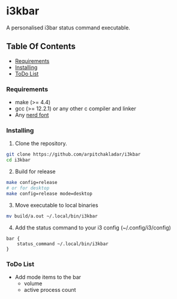 # i3kbar
A personalised i3bar status command executable.

## Table Of Contents
- [Requirements](#requirements)
- [Installing](#installing)
- [ToDo List](#todo-list)

### Requirements
- make (>= 4.4)
- gcc (>= 12.2.1) or any other c compiler and linker
- Any [nerd font](https://github.com/ryanoasis/nerd-fonts)

### Installing
1. Clone the repository.
```sh
git clone https://github.com/arpitchakladar/i3kbar
cd i3kbar
```
2. Build for release
```sh
make config=release
# or for desktop
make config=release mode=desktop
```
3. Move executable to local binaries
```sh
mv build/a.out ~/.local/bin/i3kbar
```
4. Add the status command to your i3 config (~/.config/i3/config)
```
bar {
	status_command ~/.local/bin/i3kbar
}
```

### ToDo List
- Add mode items to the bar
	- volume
	- active process count
